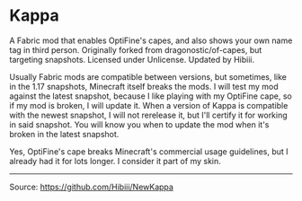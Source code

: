 # Kappa

A Fabric mod that enables OptiFine's capes, and also shows your own name tag in third person.
Originally forked from dragonostic/of-capes, but targeting snapshots.
Licensed under Unlicense.
Updated by Hibiii.

Usually Fabric mods are compatible between versions, but sometimes, like in the 1.17 snapshots, Minecraft itself breaks the mods.
I will test my mod against the latest snapshot, because I like playing with my OptiFine cape, so if my mod is broken, I will update it.
When a version of Kappa is compatible with the newest snapshot, I will not rerelease it, but I'll certify it for working in said snapshot.
You will know you when to update the mod when it's broken in the latest snapshot.

Yes, OptiFine's cape breaks Minecraft's commercial usage guidelines, but I already had it for lots longer. I consider it part of my skin.

---

Source: https://github.com/Hibiii/NewKappa
